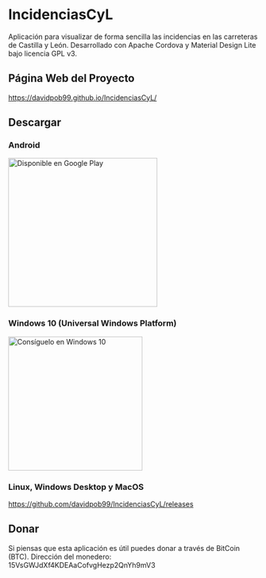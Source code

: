 # IncidenciasCyL
Aplicación para visualizar de forma sencilla las incidencias en las carreteras de Castilla y León. Desarrollado con Apache Cordova y Material Design Lite bajo licencia GPL v3.
## Página Web del Proyecto
https://davidpob99.github.io/IncidenciasCyL/
## Descargar
### Android
<a href='https://play.google.com/store/apps/details?id=es.davidpob99.IncidenciasCyL&pcampaignid=MKT-Other-global-all-co-prtnr-py-PartBadge-Mar2515-1'><img alt='Disponible en Google Play' src='https://play.google.com/intl/en_us/badges/images/generic/es_badge_web_generic.png' width="300px"/></a>

### Windows 10 (Universal Windows Platform)
<a href="https://www.microsoft.com/store/apps/9nblggh40gfz?ocid=badge"><img src="https://assets.windowsphone.com/781d478b-505e-4f0a-ba1a-b0d64f18bf8f/Spanish_Get_it_Win_10_InvariantCulture_Default.png" alt="Consíguelo en Windows 10" width="270px"/></a>

### Linux, Windows Desktop y MacOS
https://github.com/davidpob99/IncidenciasCyL/releases

## Donar

Si piensas que esta aplicación es útil puedes donar a través de BitCoin (BTC). Dirección del monedero: 15VsGWJdXf4KDEAaCofvgHezp2QnYh9mV3

